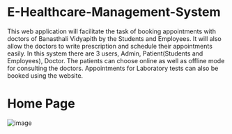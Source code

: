 # E-Healthcare-Management-System
This web application will facilitate the task of booking appointments with doctors of Banasthali Vidyapith by the Students and Employees. 
It will also allow the doctors to write prescription and schedule their appointments easily.
In this system there are 3 users, Admin, Patient(Students and Employees), Doctor. 
The patients can choose online as well as offline mode for consulting the doctors. 
Appointments for Laboratory tests can also be booked using the website.

# Home Page
![image](https://user-images.githubusercontent.com/70581225/126062438-cd642525-d845-40d3-ac8a-4d52da130ebd.png)
